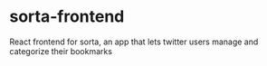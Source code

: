 # sorta-frontend
React frontend for sorta, an app that lets twitter users manage and categorize their bookmarks

